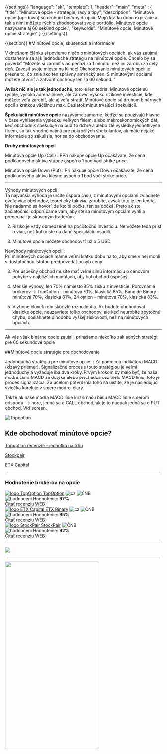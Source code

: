 {{settings}}
  "language": "sk",
  "template": 1,
  "header": "main",
  "meta" : {
    "title": "Minútové opcie - stratégie, rady a tipy",
    "description": "Minútové opcie (up-down) sú druhom binárnych opcií. Majú krátku dobu expirácie a tak s nimi môžete rýchlo zhodnocovať svoje portfólio. Minútové opcie nazývame aj 60 sekúnd opcie.",
    "keywords": "Minútové opcie, Minútové opcie stratégie"
  }
{{/settings}}

<div class="row">
<div class="col-md-9" role="main" markdown="1">

{{section}}
#Minútové opcie, skúsenosti a informácie

V dnešnom článku si povieme niečo o minútových opciách, ak vás zaujmú, dostaneme sa aj k jednoduché stratégiu na minútové opcie. Chcelo by sa povedať "Môžete si zarobiť viac peňazí za 1 minútu, než iní zarobia za celý deň. Zavesiť svoje miesta na klinec! Obchodovanie minútových opcií je presne to, čo znie ako ten správny americký sen. S minútovými opciami môžete otvoriť a zatvoriť obchody len za 60 sekúnd. "

**Avšak nič nie je tak jednoduché**, toto je len teória. Minútové opcie sú rýchle, vysoko adrenalínové, ale zároveň vysoko rizikové investície, kde môžete veľa zarobiť, ale aj veľa stratiť. Minútové opcie sú druhom binárnych opcií s krátkou väčšinou max. Desiatok minút trvajúci špekulácií. 

**Špekulácií minútové opcie** nazývame zámerne, keďže sa používajú hlavne v čase vyhlásenia výsledku veľkých firiem, alebo makroekonomických dát, keď obchodník špekuluje na buď to dobré a alebo zlé výsledky jednotlivých firiem, sú tak vhodné najmä pre pokročilých špekulantov, ak máte nejaké informácie zo zákulisia, hor sa do obchodovania.

**Druhy minútových opcií**

Minútová opcie Up (Call)
:  PPri nákupe opcie Up očakávate, že cena podkladového aktíva stúpne aspoň o 1 bod voči strike price.

Minútová opcie Down (Put)
:  Pri nákupe opcie Down očakávate, že cena podkladového aktíva klesne aspoň o 1 bod voči strike price.

- - -

Výhody minútových opcií
:   
Tá najväčšia výhoda je určite úspora času, z minútovými opciami zvládnete oveľa viac obchodov, teoretický tak viac zarobíte, avšak toto je len teória. Nie nadarmo sa hovorí, že kto si počká, ten sa dočká. Preto ak ste začiatočníci odporúčame vám, aby ste sa minútovým opciám vyhli a prenechali je skúseným traderům.

2. Riziko je vždy obmedzené na počiatočnú investíciu. Nemôžete teda prísť o viac, než koľko ste na danú špekuláciu vsadili.

3. Minútové opcie môžete obchodovať už o 5 USD.


Nevýhody minútových opcií
:   
Pri minútových opciách máme veľmi krátku dobu na to, aby sme v nej mohli s dostatočnou istotou predpovedať pohyb ceny.

3. Pre úspešný obchod musíte mať veľmi silnú informáciu o cenovom pohybe v najbližších minútach, aby bol obchod úspešný.

4. Menšie výnosy, len 70% namiesto 85% zisku z investície. Porovnanie brokerov -> TopOption - minútová 70%, klasická 85%, Banc de Binary - minútová 70%, klasická 81%, 24 option - minútová 70%, klasická 83%.

5. V zhone človek robí skôr zlé rozhodnutia. Ak budete obchodovať klasické opcie, neuzavriete toľko obchodov, ale keď neurobíte zbytočnú chybu, dosiahnete dlhodobo vyššej ziskovosti, než na minútových opciách.

- - -

Ak vás však binárne opcie zaujali, prinášame niekoľko základných stratégií pre 60 sekundové opcie


##Minútové opcie stratégie pre obchodovanie

Jednoduchá stratégia pre minútové opcie:
:    Za pomocou indikátora MACD (kĺzavý priemer). Signalizačné proces s touto stratégiou je veľmi jednoduchý a vyžaduje iba dva kroky. Prvým krokom by malo byť, že naša modrá čiara MACD sa dotýka alebo prechádza cez bielu MACD líniu, toto je proces signalizácia. Za účelom potvrdenia toho sa uistite, že je nasledujúci sviečka koreluje v smere modrej čiary.

Takže ak naše modrá MACD línie krížia našu bielu MACD línie smerom odspodu --> hore, jedná sa o CALL obchod, ak je to naopak jedná sa o PUT obchod. Viď screen.

![Topoption](http://s28.postimg.org/en0f5elfx/opce1.png)

## Kde obchodovať minútové opcie?

[Topoption recenzie - jednotka na trhu](http://www.forexsrovnavac.cz/sk/topoption)

[Stockpair](http://www.forexsrovnavac.cz/sk/stockpair)

[ETX Capital](http://www.forexsrovnavac.cz/sk/etx-capital-skusenosti)


</div>
<div class="col-md-3" markdown="10">

- - -

<div id="brokeri-box">
<H3 class="brokeri-nadpis">Hodnotenie brokerov na opcie</H3>
<div class="broker">
  <div class="broker-top">
  <a href="#"  title="TopOption">
    <img src="{{img-url}}brokeri/topoption-logo.png" alt="logo TopOption">
  </a>
  <a class="broker-top-odkaz" target="_parent" href="http://blog.forexsrovnavac.cz/topoption" title="TopOption">TopOption</a>
  <img class="ikona" src="{{img-url}}brokeri/cz.png" alt="cz">
  <img class="ikona" src="{{img-url}}brokeri/cnb.png" alt="ČNB">
  </div>
  <div class="hodnoceni">
  <img src="{{img-url}}brokeri/hodnoceni.png" alt="hodnoceni">
  Hodnotenie: <b>97%</b>
  </div>
  <a class="recenze" target="_parent" href="http://forexsrovnavac.cz/topoption" title"Čítať recenziu">Čítať recenziu</a>
  <a class="ucet" target="_parent" href="http://blog.forexsrovnavac.cz/topoption" title"Otvoriť účet">WEB</a>
</div>
<div class="broker">
 <div class="broker-top">
  <a href="#" title="ETX Binary">
    <img src="{{img-url}}brokeri/etxcapital-logo.png" alt="logo ETX Capital">
  </a>
   <a class="broker-top-odkaz" target="_parent"  href="http://www.forexsrovnavac.cz/etx-capital-zkusenosti" title="ETX Binary">ETX Binary</a>
  <img class="ikona" src="{{img-url}}brokeri/cz.png" alt="cz">
  <img class="ikona" src="{{img-url}}brokeri/cnb.png" alt="ČNB">
 </div>
 <div class="hodnoceni">
  <img src="{{img-url}}brokeri/hodnoceni.png" alt="hodnoceni">
  Hodnotenie: <b>95%</b>
 </div>
 <a class="recenze" target="_parent" href="http://www.forexsrovnavac.cz/etx-capital-zkusenosti" title"Čítať recenziu">Čítať recenziu</a>
 <a class="ucet" href="http://blog.forexsrovnavac.cz/etxbinary" title"Otvoriť účet">WEB</a>
</div> 
<div class="broker">
 <div class="broker-top">
  <a href="#" title="Stockpair">
    <img src="{{img-url}}brokeri/stockpair-logo.png" alt="logo StockPair">
  </a>
  <a class="broker-top-odkaz" href="#" title="StockPair">StockPair</a>
  <img class="ikona" src="{{img-url}}brokeri/cnb.png" alt="ČNB">
 </div>
 <div class="hodnoceni">
  <img src="{{img-url}}brokeri/hodnoceni.png" alt="hodnoceni">
  Hodnotenie: <b>92%</b>
 </div>
 <a class="recenze" href="http://www.forexsrovnavac.cz/stockpair-recenze" title"Čítať recenziu">Čítať recenziu</a>
 <a class="ucet" href="http://blog.forexsrovnavac.cz/stockpair" title"Otvoriť účet">WEB</a>
</div> 

<hr />

<a href="http://blog.forexsrovnavac.cz/topoption" alt="Demo účet"  target="_blank">
 <img src="http://blog.forexsrovnavac.cz/wp-content/uploads/2015/02/2015-02-17-22_43_03-Plus500-_-Akcie-Plus500_-Online-obchodování-s-akciemi-_-Obchodování-s-podíly_kme.png" width="" height=""/>
</a>

<hr />
<a href="http://serv.markets.com/promoRedirect?key=ej0xNDEzOTk1NiZsPTE0MTI2MzE5JnA9MTAxNjA%3D"  target="_blank">
 <img src="http://serv.markets.com/promoLoadDisplay?key=ej0xNDEzOTk1NiZsPTE0MTI2MzE5JnA9MTAxNjA%3D" width="300" height="600"/>
</a>

</div>
</div>
</div>
